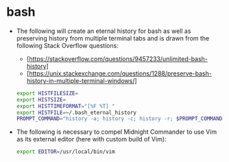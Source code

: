 # bash

* The following will create an eternal history for bash as well as preserving
history from multiple terminal tabs and is drawn from the following Stack
Overflow questions:

    * [https://stackoverflow.com/questions/9457233/unlimited-bash-history]
    * [https://unix.stackexchange.com/questions/1288/preserve-bash-history-in-multiple-terminal-windows/]

    ```bash
    export HISTFILESIZE=
    export HISTSIZE=
    export HISTTIMEFORMAT="[%F %T] "
    export HISTFILE=~/.bash_eternal_history
    PROMPT_COMMAND="history -a; history -c; history -r; $PROMPT_COMMAND"
    ```

* The following is necessary to compel Midnight Commander to use Vim as its
external editor (here with custom build of Vim):

    ```bash
    export EDITOR=/usr/local/bin/vim
    ```
